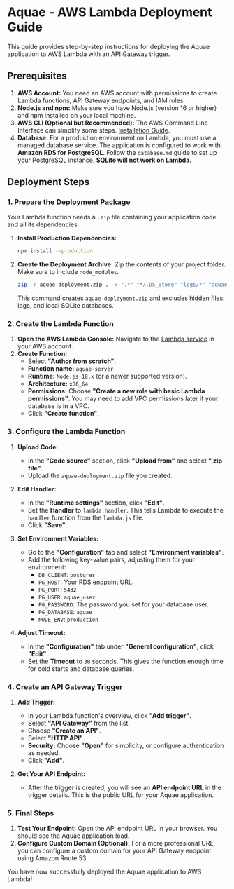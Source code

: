 # Aquae - AWS Lambda Deployment Guide

This guide provides step-by-step instructions for deploying the Aquae application to AWS Lambda with an API Gateway trigger.

## Prerequisites

1.  **AWS Account:** You need an AWS account with permissions to create Lambda functions, API Gateway endpoints, and IAM roles.
2.  **Node.js and npm:** Make sure you have Node.js (version 16 or higher) and npm installed on your local machine.
3.  **AWS CLI (Optional but Recommended):** The AWS Command Line Interface can simplify some steps. [Installation Guide](https://docs.aws.amazon.com/cli/latest/userguide/cli-chap-install.html).
4.  **Database:** For a production environment on Lambda, you must use a managed database service. The application is configured to work with **Amazon RDS for PostgreSQL**. Follow the `database.md` guide to set up your PostgreSQL instance. **SQLite will not work on Lambda.**

## Deployment Steps

### 1. Prepare the Deployment Package

Your Lambda function needs a `.zip` file containing your application code and all its dependencies.

1.  **Install Production Dependencies:**
    ```bash
    npm install --production
    ```

2.  **Create the Deployment Archive:** Zip the contents of your project folder. Make sure to include `node_modules`.
    ```bash
    zip -r aquae-deployment.zip . -x ".*" "*/.DS_Store" "logs/*" "aquae.db*"
    ```
    This command creates `aquae-deployment.zip` and excludes hidden files, logs, and local SQLite databases.

### 2. Create the Lambda Function

1.  **Open the AWS Lambda Console:** Navigate to the [Lambda service](https://console.aws.amazon.com/lambda/) in your AWS account.
2.  **Create Function:**
    * Select **"Author from scratch"**.
    * **Function name:** `aquae-server`
    * **Runtime:** `Node.js 18.x` (or a newer supported version).
    * **Architecture:** `x86_64`
    * **Permissions:** Choose **"Create a new role with basic Lambda permissions"**. You may need to add VPC permissions later if your database is in a VPC.
    * Click **"Create function"**.

### 3. Configure the Lambda Function

1.  **Upload Code:**
    * In the **"Code source"** section, click **"Upload from"** and select **".zip file"**.
    * Upload the `aquae-deployment.zip` file you created.

2.  **Edit Handler:**
    * In the **"Runtime settings"** section, click **"Edit"**.
    * Set the **Handler** to `lambda.handler`. This tells Lambda to execute the `handler` function from the `lambda.js` file.
    * Click **"Save"**.

3.  **Set Environment Variables:**
    * Go to the **"Configuration"** tab and select **"Environment variables"**.
    * Add the following key-value pairs, adjusting them for your environment:
        * `DB_CLIENT`: `postgres`
        * `PG_HOST`: Your RDS endpoint URL.
        * `PG_PORT`: `5432`
        * `PG_USER`: `aquae_user`
        * `PG_PASSWORD`: The password you set for your database user.
        * `PG_DATABASE`: `aquae`
        * `NODE_ENV`: `production`

4.  **Adjust Timeout:**
    * In the **"Configuration"** tab under **"General configuration"**, click **"Edit"**.
    * Set the **Timeout** to `30` seconds. This gives the function enough time for cold starts and database queries.

### 4. Create an API Gateway Trigger

1.  **Add Trigger:**
    * In your Lambda function's overview, click **"Add trigger"**.
    * Select **"API Gateway"** from the list.
    * Choose **"Create an API"**.
    * Select **"HTTP API"**.
    * **Security:** Choose **"Open"** for simplicity, or configure authentication as needed.
    * Click **"Add"**.

2.  **Get Your API Endpoint:**
    * After the trigger is created, you will see an **API endpoint URL** in the trigger details. This is the public URL for your Aquae application.

### 5. Final Steps

1.  **Test Your Endpoint:** Open the API endpoint URL in your browser. You should see the Aquae application load.
2.  **Configure Custom Domain (Optional):** For a more professional URL, you can configure a custom domain for your API Gateway endpoint using Amazon Route 53.

You have now successfully deployed the Aquae application to AWS Lambda!

